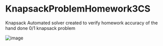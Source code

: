 # KnapsackProblemHomework3CS

Knapsack Automated solver created to verify homework accuracy of the hand done 0/1 knapsack problem


![image](https://user-images.githubusercontent.com/46609177/171442227-7ae48c74-c9b2-4751-b099-bbba471c234f.png)
